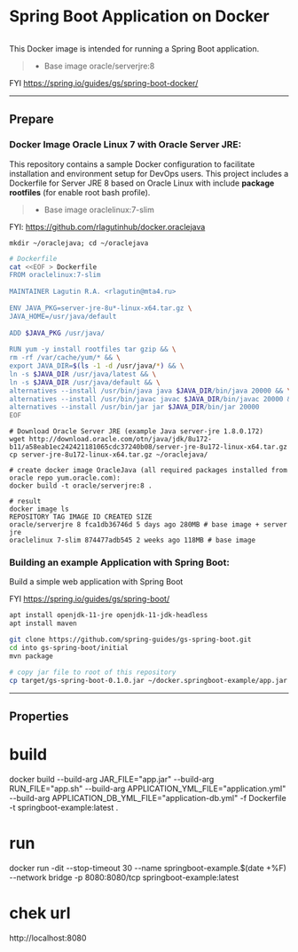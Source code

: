 # Spring Boot Application on Docker
```
```
This Docker image is intended for running a Spring Boot application.
>	* Base image oracle/serverjre:8

FYI https://spring.io/guides/gs/spring-boot-docker/

***

## Prepare

### Docker Image Oracle Linux 7 with Oracle Server JRE:

This repository contains a sample Docker configuration to facilitate installation and environment setup for DevOps users. This project includes a Dockerfile for Server JRE 8 based on Oracle Linux with include <b>package rootfiles</b> (for enable root bash profile).
>	* Base image oraclelinux:7-slim

FYI: https://github.com/rlagutinhub/docker.oraclejava

```console
mkdir ~/oraclejava; cd ~/oraclejava
```
```bash
# Dockerfile
cat <<EOF > Dockerfile
FROM oraclelinux:7-slim
 
MAINTAINER Lagutin R.A. <rlagutin@mta4.ru>
 
ENV JAVA_PKG=server-jre-8u*-linux-x64.tar.gz \
JAVA_HOME=/usr/java/default
 
ADD $JAVA_PKG /usr/java/
 
RUN yum -y install rootfiles tar gzip && \
rm -rf /var/cache/yum/* && \
export JAVA_DIR=$(ls -1 -d /usr/java/*) && \
ln -s $JAVA_DIR /usr/java/latest && \
ln -s $JAVA_DIR /usr/java/default && \
alternatives --install /usr/bin/java java $JAVA_DIR/bin/java 20000 && \
alternatives --install /usr/bin/javac javac $JAVA_DIR/bin/javac 20000 && \
alternatives --install /usr/bin/jar jar $JAVA_DIR/bin/jar 20000
EOF
```
```console
# Download Oracle Server JRE (example Java server-jre 1.8.0.172)
wget http://download.oracle.com/otn/java/jdk/8u172-b11/a58eab1ec242421181065cdc37240b08/server-jre-8u172-linux-x64.tar.gz
cp server-jre-8u172-linux-x64.tar.gz ~/oraclejava/
```
```console
# create docker image OracleJava (all required packages installed from oracle repo yum.oracle.com):
docker build -t oracle/serverjre:8 .
```
```console
# result
docker image ls
REPOSITORY TAG IMAGE ID CREATED SIZE
oracle/serverjre 8 fca1db36746d 5 days ago 280MB # base image + server jre
oraclelinux 7-slim 874477adb545 2 weeks ago 118MB # base image
```

### Building an example Application with Spring Boot:

Build a simple web application with Spring Boot 

FYI https://spring.io/guides/gs/spring-boot/

```bash
apt install openjdk-11-jre openjdk-11-jdk-headless
apt install maven
```
```bash
git clone https://github.com/spring-guides/gs-spring-boot.git
cd into gs-spring-boot/initial
mvn package
```
```bash
# copy jar file to root of this repository
cp target/gs-spring-boot-0.1.0.jar ~/docker.springboot-example/app.jar
```

***

## Properties




# build
docker build --build-arg JAR_FILE="app.jar" --build-arg RUN_FILE="app.sh" --build-arg APPLICATION_YML_FILE="application.yml" --build-arg APPLICATION_DB_YML_FILE="application-db.yml" -f Dockerfile -t springboot-example:latest .

# run
docker run -dit --stop-timeout 30 --name springboot-example.$(date +%F) --network bridge -p 8080:8080/tcp springboot-example:latest

# chek url
http://localhost:8080
